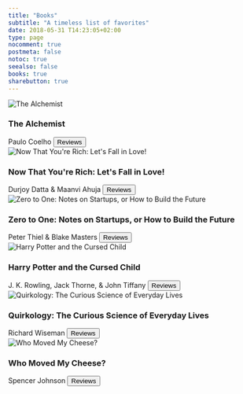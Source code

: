 ```yaml
---
title: "Books"
subtitle: "A timeless list of favorites"
date: 2018-05-31 T14:23:05+02:00
type: page
nocomment: true
postmeta: false
notoc: true
seealso: false
books: true
sharebutton: true
---
```


<head>
	<link rel="stylesaheet" type="text/css" href="{{ $.Site.BaseURL }}css/book_style.css" />
	<link rel="stylesheet" type="text/css" href="{{ $.Site.BaseURL }}css/books_component.css" />
		<!-- Modernizr is used for flexbox fallback -->
	<script src="js/modernizr.custom.js"></script>
</head>
<div class="view">
		<section class="grid">
			<div class="product">
				<div class="product__info">
					<img class="product__image" src="images/Now_That_You_are_Rich.png" alt="The Alchemist"/>
					<h3 class="product__title">The Alchemist</h3>
					<span class="product__author highlight">Paulo Coelho</span>
					<button class="action action--button" onclick="window.open('https://www.google.com/search?q=The+Alchemist+by+paulo+coelho+reviews')"><i class="fa fa-comments"></i><span class="action__text">Reviews</span></button>
				</div>
			</div>
			<div class="product">
				<div class="product__info">
					<img class="product__image" src="images/Now_That_You_are_Rich.png" alt="Now That You're Rich: Let's Fall in Love!" />
					<h3 class="product__title">Now That You're Rich: Let's Fall in Love!</h3>
					<span class="product__author highlight">Durjoy Datta & Maanvi Ahuja</span>
					<button class="action action--button" onclick="window.open('https://www.google.com/search?q=now+that+you%27re+rich+reviews')"><i class="fa fa-comments"></i><span class="action__text">Reviews</span></button>
				</div>
			</div>
			<div class="product">
				<div class="product__info">
					<img class="product__image" src="images/Zero_to_One.png" alt="Zero to One: Notes on Startups, or How to Build the Future" />
					<h3 class="product__title">Zero to One: Notes on Startups, or How to Build the Future</h3>
					<span class="product__author highlight">Peter Thiel & Blake Masters</span>
					<button class="action action--button" onclick="window.open('https://www.google.com/search?q=zero+to+one+by+peter+thiel+reviews')"><i class="fa fa-comments"></i><span class="action__text">Reviews</span></button>
				</div>
			</div>
			<div class="product">
				<div class="product__info">
					<img class="product__image" src="images/Harry_Potter_and_the_Cursed_Child.png" alt="Harry Potter and the Cursed Child" />
					<h3 class="product__title">Harry Potter and the Cursed Child</h3>
					<span class="product__author highlight">J. K. Rowling, Jack Thorne, & John Tiffany</span>
					<button class="action action--button" onclick="window.open('https://www.google.com/search?q=Harry+Potter+and+the+Cursed+Child+book+reviews')"><i class="fa fa-comments"></i><span class="action__text">Reviews</span></button>
				</div>
			</div>
			<div class="product">
				<div class="product__info">
					<img class="product__image" src="images/Quirkology.png" alt="Quirkology: The Curious Science of Everyday Lives" />
					<h3 class="product__title">Quirkology: The Curious Science of Everyday Lives</h3>
					<span class="product__author highlight">Richard Wiseman</span>
					<button class="action action--button" onclick="window.open('https://www.google.com/search?q=Quirkology%3A+The+Curious+Science+of+Everyday+Lives+book+reviews')"><i class="fa fa-comments"></i><span class="action__text">Reviews</span></button>
				</div>
			</div>			
			<div class="product">
				<div class="product__info">
					<img class="product__image" src="images/Who_Moved_My_Cheese.png" alt="Who Moved My Cheese?" />
					<h3 class="product__title">Who Moved My Cheese?</h3>
					<span class="product__author highlight">Spencer Johnson</span>
					<button class="action action--button" onclick="window.open('https://www.google.com/search?q=Who+Moved+My+Cheese%3F+book+reviews')"><i class="fa fa-comments"></i><span class="action__text">Reviews</span></button>
				</div>
			</div>
		</section>
	</div>